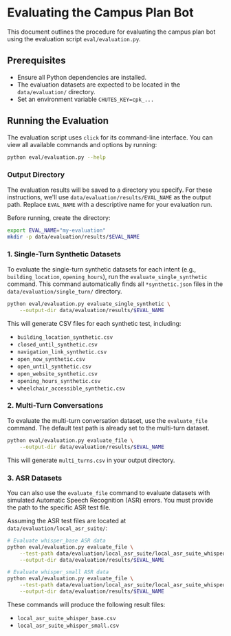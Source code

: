 # Evaluating the Campus Plan Bot

This document outlines the procedure for evaluating the campus plan bot using the evaluation script `eval/evaluation.py`.

## Prerequisites

- Ensure all Python dependencies are installed.
- The evaluation datasets are expected to be located in the `data/evaluation/` directory.
- Set an environment variable `CHUTES_KEY=cpk_...`

## Running the Evaluation

The evaluation script uses `click` for its command-line interface. You can view all available commands and options by running:

```bash
python eval/evaluation.py --help
```

### Output Directory

The evaluation results will be saved to a directory you specify. For these instructions, we'll use `data/evaluation/results/EVAL_NAME` as the output path. Replace `EVAL_NAME` with a descriptive name for your evaluation run.

Before running, create the directory:

```bash
export EVAL_NAME="my-evaluation"
mkdir -p data/evaluation/results/$EVAL_NAME
```

### 1. Single-Turn Synthetic Datasets

To evaluate the single-turn synthetic datasets for each intent (e.g., `building_location`, `opening_hours`), run the `evaluate_single_synthetic` command. This command automatically finds all `*synthetic.json` files in the `data/evaluation/single_turn/` directory.

```bash
python eval/evaluation.py evaluate_single_synthetic \
    --output-dir data/evaluation/results/$EVAL_NAME
```

This will generate CSV files for each synthetic test, including:

- `building_location_synthetic.csv`
- `closed_until_synthetic.csv`
- `navigation_link_synthetic.csv`
- `open_now_synthetic.csv`
- `open_until_synthetic.csv`
- `open_website_synthetic.csv`
- `opening_hours_synthetic.csv`
- `wheelchair_accessible_synthetic.csv`

### 2. Multi-Turn Conversations

To evaluate the multi-turn conversation dataset, use the `evaluate_file` command. The default test path is already set to the multi-turn dataset.

```bash
python eval/evaluation.py evaluate_file \
    --output-dir data/evaluation/results/$EVAL_NAME
```

This will generate `multi_turns.csv` in your output directory.

### 3. ASR Datasets

You can also use the `evaluate_file` command to evaluate datasets with simulated Automatic Speech Recognition (ASR) errors. You must provide the path to the specific ASR test file.

Assuming the ASR test files are located at `data/evaluation/local_asr_suite/`:

```bash
# Evaluate whisper_base ASR data
python eval/evaluation.py evaluate_file \
    --test-path data/evaluation/local_asr_suite/local_asr_suite_whisper_base.json \
    --output-dir data/evaluation/results/$EVAL_NAME

# Evaluate whisper_small ASR data
python eval/evaluation.py evaluate_file \
    --test-path data/evaluation/local_asr_suite/local_asr_suite_whisper_small.json \
    --output-dir data/evaluation/results/$EVAL_NAME
```

These commands will produce the following result files:

- `local_asr_suite_whisper_base.csv`
- `local_asr_suite_whisper_small.csv`
